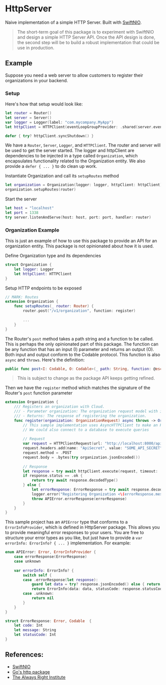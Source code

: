 # HttpServer

Naive implementation of a simple HTTP Server. Built with [SwiftNIO](https://github.com/apple/swift-nio).

> The short-term goal of this package is to experiment with SwiftNIO and design a simple HTTP Server API. Once the API design is done, the second step will be to build a robust implementation that could be use in production. 

## Example

Suppose you need a web server to allow customers to register their organizations in your backend.

### Setup

Here's how that setup would look like:
```swift
let router = Router()
let server = Server()
var logger = Logger(label: "com.mycompany.MyApp")
let httpClient = HTTPClient(eventLoopGroupProvider: .shared(server.eventLoopGroup))

defer { try? httpClient.syncShutdown() }
```

We have a `Router`, `Server`, `Logger`, and `HTTPClient`. The router and server will be used to get the server started. The logger and httpClient are dependencies to be injected in a type called `Organization`, which encapsulates functionality related to the Organization entity. We also provide a `defer { ... }` to do clean up work.

Instantiate Organization and call its `setupRoutes` method
```swift
let organization = Organization(logger: logger, httpClient: httpClient)
organization.setupRoutes(router)
```

Start the server
```swift
let host = "localhost"
let port = 1338
try server.listenAndServe(host: host, port: port, handler: router)
```
### Organization Example

This is just an example of how to use this package to provide an API for an organization entity. This package is not opinionated about how it is used.

Define Organization type and its dependencies
```swift
struct Organization {
    let logger: Logger
    let httpClient: HTTPClient
}
```
Setup HTTP endpoints to be exposed
```swift
// MARK: Routes
extension Organization {
    func setupRoutes(_ router: Router) {
        router.post("/v1/organization", function: register)
        
        ...
    }
}
```
The Router's `post` method takes a path string and a function to be called. This is perhaps the only opinionated part of this package. The function can be any function that has an input (I) parameter and returns an output (O). Both input and output conform to the Codable protocol. This function is also `async` and `throws`. Here's the definition:
```swift
public func post<I: Codable, O: Codable>(_ path: String, function: @escaping (I) async throws -> O)
```  

> This is subject to change as the package API keeps getting refined. 


Then we have the `register` method which matches the signature of the Router's `post` function parameter

```swift
extension Organization {
    /// Registers an organization with Cloud.
    /// - Parameter organization: The organization request model with information to register.
    /// - Returns: The response of registering the organization.
    func register(organization: OrganizationRequest) async throws -> OrganizationResponse {
        // This sample implementation uses AsyncHTTPClient to make an HTTP request to another HTTP server.
        // We could also connect to a database to execute queries
        
        // Request
        var request = HTTPClientRequest(url: "http://localhost:8000/api/v1/organization")
        request.headers.add(name: "ApiSecret", value: "SOME_API_SECRET")
        request.method = .POST
        request.body = .bytes(try organization.jsonEncoded())
        
        // Response
        let response = try await httpClient.execute(request, timeout: .seconds(30))
        if response.status == .ok {
            return try await response.decodedType()
        } else {
            let errorResponse: ErrorResponse = try await response.decodedType()
            logger.error("Registering Organization <\(errorResponse.message)>")
            throw APIError.errorResponse(errorResponse)
        }
    }
}
```
This sample project has an `APIError` type that conforms to a `ErrorInfoProvider`, which is defined in HttpServer package. This allows you to provide meaningful error responses to your users. You are free to structure your error types as you like, but just have to provide a `var errorInfo: ErrorInfo? { ... }` implementation. For example:
```swift
enum APIError: Error, ErrorInfoProvider {
    case errorResponse(ErrorResponse)
    case unknown
    
    var errorInfo: ErrorInfo? {
        switch self {
        case .errorResponse(let response):
            guard let data = try? response.jsonEncoded() else { return nil }
            return ErrorInfo(data: data, statusCode: response.statusCode)
        case .unknown:
            return nil
        }
    }
}

struct ErrorResponse: Error, Codable  {
    let code: Int
    let message: String
    let statusCode: Int
}
```

## References:
- [SwiftNIO](https://github.com/apple/swift-nio)
- [Go's http package](https://golang.org/pkg/net/http/)
- [The Always Right Institute](https://www.alwaysrightinstitute.com/microexpress-nio2/)
